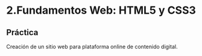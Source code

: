 # 2.Fundamentos Web: HTML5 y CSS3

**Práctica**
---
Creación de un sitio web para plataforma online de contenido digital.
